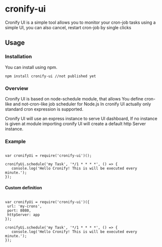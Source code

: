 # cronify-ui

Cronify UI is a simple tool allows you to monitor
your cron-job tasks using a simple UI, you can also cancel, restart 
cron-job by single clicks
## Usage

### Installation
You can install using npm.<br/>

```
npm install cronify-ui //not published yet
```


### Overview

Cronify UI is based on node-schedule module, that allows
You define cron-like and not-cron-like job scheduler for Node.js
In cronify UI actually only standard cron expression is supported.

Cronify UI will use an express instance to serve UI dashboard,
If no instance is given at module importing cronify UI will create a default 
http Server instance.
### Example

```

var cronifyUi = require('cronify-ui')();

cronifyUi.schedule('my Task', '*/1 * * * *', () => {
   console.log('Hello Cronify! This is will be executed every minute.');
});

```

#### Custom definition 


```

var cronifyUi = require('cronify-ui')({
 url: 'my-crons',
 port: 8080,
 httpServer: app
});

cronifyUi.schedule('my Task', '*/1 * * * *', () => {
   console.log('Hello Cronify! This is will be executed every minute.');
});

```

